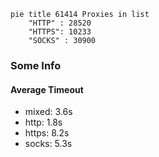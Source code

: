 
```mermaid
pie title 61414 Proxies in list
    "HTTP" : 28520
    "HTTPS": 10233
    "SOCKS" : 30900
```

### Some Info
#### Average Timeout

- mixed: 3.6s
- http: 1.8s
- https: 8.2s
- socks: 5.3s